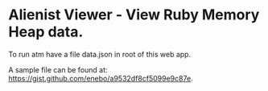 # Alienist Viewer - View Ruby Memory Heap data.

To run atm have a file data.json in root of this web app.

A sample file can be found at: https://gist.github.com/enebo/a9532df8cf5099e9c87e.
